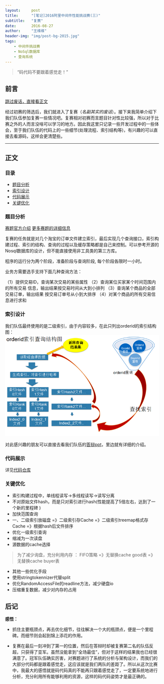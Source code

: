 ```yaml
---
layout:     post
title:      "[笔记]2016阿里中间件性能挑战赛(三)"
subtitle:   "复赛"
date:       2016-08-27
author:     "王维维"
header-img: "img/post-bg-2015.jpg"
tags:
    - 中间件挑战赛
    - NoSql数据库
    - 查询系统
---
```


> “码代码不要跟着感觉走！”

## 前言<span id="前言" />

[跳过废话，直接看正文](#正文)

经过初赛的筛选后，我们就进入了复赛（*名副其实的废话*）。接下来我简单介绍下我们队伍参加复赛一些情况吧。复赛相对初赛而言题目针对性比较强，所以对于比赛之外的人而言没啥可以学习的地方。因此我这里只记录一些开发过程中的一些体会，至于我们队伍的代码上的一些细节(处理流程、索引结构等)，有兴趣的可以直接去看源码，这样会更清楚些。

---

## 正文<span id = "正文" />

### 目录<span id="目录" />

* [题目分析](#题目分析)
* [索引设计](#索引设计)
* [代码展示](#代码展示)
* [关键优化](#关键优化)

### 题目分析<span id="题目分析" />

[赛题官方介绍](https://tianchi.shuju.aliyun.com/competition/information.htm?raceId=231533)
[更多赛题的详细信息](https://code.aliyun.com/MiddlewareRace/order-system)

复赛的任务就是对几个淘宝的订单文件建立索引，最后实现几个查询接口，索引构建过程、索引的结构、查询的过程以及缓存策略都是自己来控制。可以参考开源的Nosql数据库的设计，但不能直接使用非工具类的第三方库。

程序的运行分为两个阶段，准备阶段与查询阶段, 每个阶段各限时一小时。

业务方需要选手支持下面几种查询方法：

（1）提供交易ID，查询某次交易的某些属性
（2）查询某位买家某个时间范围内的所有交易   信息，输出结果按交易时间从大到小排列
（3）查询某个商品的全部交易订单，输出结果   按交易订单号从小到大排序
（4）对某个商品的所有交易信息进行求和

### 索引设计<span id="索引设计" />

我们队伍最终使用的是二级索引，由于内容较多，在此只列出orderid的索引结构图：
![orderid索引结构图][1]

对此感兴趣的朋友可以直接去看我们队伍的[答辩ppt](https://github.com/clayandgithub/alibaba-middleware-semi-finals)，里边就有详细的介绍。

### 代码展示<span id="代码展示" />

详见[代码仓库](https://github.com/clayandgithub/alibaba-middleware-semi-finals)

### 关键优化<span id="关键优化" />

* 索引构建过程中，单线程读写->多线程读写->读写分离
* 不对原始文件hash，而是只对索引进行hash(性能提高了5倍左右，达到了一个新的里程碑
)
* 加快范围查询
 * 一、二级索引放磁盘 =》二级索引存Cache =》二级索引treemap格式存Cache =》根据hash后文件排序
 * 优化一级索引查询
 * 缩减为一次读盘
* 源数据的cache选择
> 为了减少询盘，充分利用内存 ： FIFO策略 =》无替换cache good表 =》无替换cache buyer表
* 其他一些优化手段
 * 使用stringtokennizer代替split
 * 优化RandomAccessFile的readline方法，减少硬盘io
 * 压缩重复数据，减少对内存的占用

## 后记<span id="后记" />

**感悟：**

* 抓住主要瓶颈点，再去优化细节，往往解决一个大的瓶颈点，便是一个里程碑。而细节则会起到锦上添花的作用。
* 复赛在最后一刻冲到了第一的位置，然后在答辩时却被复赛第二名的队伍反超，只获得了亚军。虽然没能拿到“全场最佳”，但对于这样的结果我也已经很满意了。冠军队伍确实厉害，对赛题进行了系统的分析与架构设计，而我们的大部分代码都是跟着感觉走，这应该就是我们两队的差距了。所以从这次比赛中，我最大的感悟就是码代码真的不能再只跟着感觉走了，一定要系统地进行分析，充分利用所有能够利用的资源，这样的码代码姿势才是最正确的。

  [1]: /img/orderidindex.png